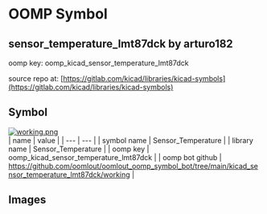# OOMP Symbol  
## sensor_temperature_lmt87dck  by arturo182  
  
oomp key: oomp_kicad_sensor_temperature_lmt87dck  
  
source repo at: [https://gitlab.com/kicad/libraries/kicad-symbols](https://gitlab.com/kicad/libraries/kicad-symbols)  
## Symbol  
  
[![working.png](working_600.png)](working.png)  
| name | value | 
| --- | --- | 
| symbol name | Sensor_Temperature | 
| library name | Sensor_Temperature | 
| oomp key | oomp_kicad_sensor_temperature_lmt87dck | 
| oomp bot github | https://github.com/oomlout/oomlout_oomp_symbol_bot/tree/main/kicad_sensor_temperature_lmt87dck/working | 
## Images  
